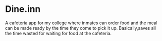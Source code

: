 # Dine.inn
A cafeteria app for my college where inmates can order food and the meal can be made ready by the time they come to pick it up.
Basically,saves all the time wasted for waiting for food at the cafeteria. 
